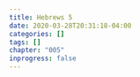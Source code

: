 ```yaml
---
title: Hebrews 5
date: 2020-03-28T20:31:18-04:00
categories: []
tags: []
chapter: "005"
inprogress: false
---
```


